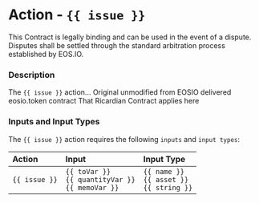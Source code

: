 # Action - `{{ issue }}`

This Contract is legally binding and can be used in the event of a dispute. Disputes shall be settled through the standard arbitration process established by EOS.IO.

### Description

The `{{ issue }}` action... Original unmodified from EOSIO delivered eosio.token contract That Ricardian Contract applies here


### Inputs and Input Types

The `{{ issue }}` action requires the following `inputs` and `input types`:

| Action | Input | Input Type |
|:--|:--|:--|
| `{{ issue }}` | `{{ toVar }}`<br/>`{{ quantityVar }}`<br/>`{{ memoVar }}` | `{{ name }}`<br/>`{{ asset }}`<br/>`{{ string }}` |
